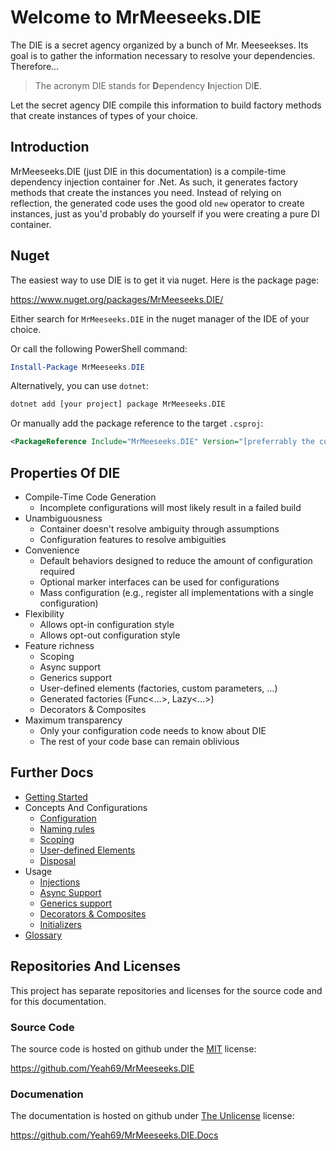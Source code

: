 # Welcome to MrMeeseeks.DIE

The DIE is a secret agency organized by a bunch of Mr. Meeseekses. Its goal is to gather the information necessary to resolve your dependencies. Therefore...

> The acronym DIE stands for **D**ependency **I**njection DI**E**.

Let the secret agency DIE compile this information to build factory methods that create instances of types of your choice.

## Introduction

MrMeeseeks.DIE (just DIE in this documentation) is a compile-time dependency injection container for .Net. As such, it generates factory methods that create the instances you need. Instead of relying on reflection, the generated code uses the good old `new` operator to create instances, just as you'd probably do yourself if you were creating a pure DI container.

## Nuget

The easiest way to use DIE is to get it via nuget. Here is the package page:

https://www.nuget.org/packages/MrMeeseeks.DIE/

Either search for `MrMeeseeks.DIE` in the nuget manager of the IDE of your choice.

Or call the following PowerShell command:

```powershell
Install-Package MrMeeseeks.DIE
```


Alternatively, you can use `dotnet`:

```sh
dotnet add [your project] package MrMeeseeks.DIE
```

Or manually add the package reference to the target `.csproj`:

```xml
<PackageReference Include="MrMeeseeks.DIE" Version="[preferrably the current version]" />
```

## Properties Of DIE

- Compile-Time Code Generation 
    - Incomplete configurations will most likely result in a failed build
- Unambiguousness
    - Container doesn't resolve ambiguity through assumptions
    - Configuration features to resolve ambiguities
- Convenience
    - Default behaviors designed to reduce the amount of configuration required
    - Optional marker interfaces can be used for configurations
    - Mass configuration (e.g., register all implementations with a single configuration)
- Flexibility
    - Allows opt-in configuration style
    - Allows opt-out configuration style
- Feature richness
    - Scoping
    - Async support
    - Generics support
    - User-defined elements (factories, custom parameters, …)
    - Generated factories (Func<…>, Lazy<…>)
    - Decorators & Composites
- Maximum transparency
    - Only your configuration code needs to know about DIE
    - The rest of your code base can remain oblivious

## Further Docs

- [Getting Started](getting-started.md)
- Concepts And Configurations
    - [Configuration](configuration.md)
    - [Naming rules](naming-rules.md)
    - [Scoping](scoping.md)
    - [User-defined Elements](user-defined-elements.md)
    - [Disposal](disposal.md)
- Usage
    - [Injections](injections.md)
    - [Async Support](async-support.md)
    - [Generics support](generics-support.md)
    - [Decorators & Composites](decorators-composites.md)
    - [Initializers](initializers.md)
- [Glossary](glossary.md)

## Repositories And Licenses

This project has separate repositories and licenses for the source code and for this documentation.

### Source Code

The source code is hosted on github under the [MIT](https://spdx.org/licenses/MIT.html) license:

https://github.com/Yeah69/MrMeeseeks.DIE

### Documenation

The documentation is hosted on github under [The Unlicense](https://spdx.org/licenses/Unlicense.html) license:

https://github.com/Yeah69/MrMeeseeks.DIE.Docs
